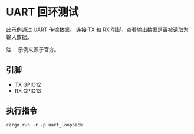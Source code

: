 # UART 回环测试

此示例通过 UART 传输数据。
连接 TX 和 RX 引脚，查看输出数据是否被读取为输入数据。

注： 示例来源于官方。

## 引脚

- TX GPIO12
- RX GPIO13

## 执行指令

```shell
cargo run -r -p uart_loopback
```
